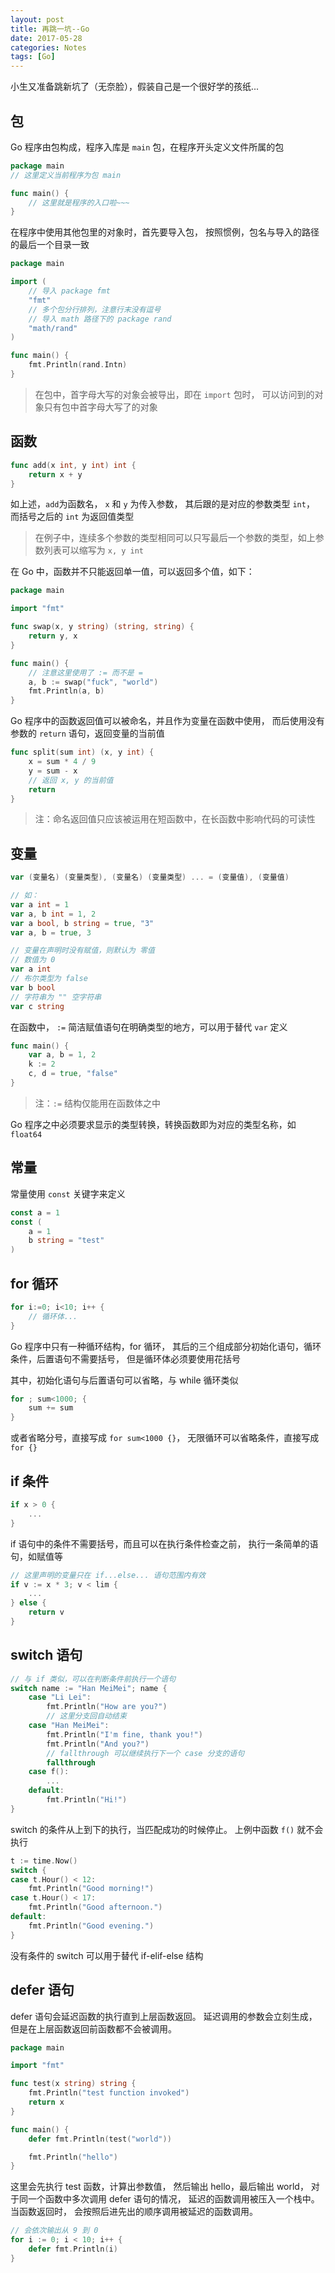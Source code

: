 ```yaml
---
layout: post
title: 再跳一坑--Go
date: 2017-05-28
categories: Notes
tags: [Go]
---
```


小生又准备跳新坑了（无奈脸），假装自己是一个很好学的孩纸...

## 包

Go 程序由包构成，程序入库是 `main` 包，在程序开头定义文件所属的包

```go
package main
// 这里定义当前程序为包 main

func main() {
    // 这里就是程序的入口啦~~~
}
```

在程序中使用其他包里的对象时，首先要导入包，
按照惯例，包名与导入的路径的最后一个目录一致

```go
package main

import (
    // 导入 package fmt
    "fmt"
    // 多个包分行排列，注意行末没有逗号
    // 导入 math 路径下的 package rand
    "math/rand"
)

func main() {
    fmt.Println(rand.Intn)
}
```

> 在包中，首字母大写的对象会被导出，即在 `import` 包时，
> 可以访问到的对象只有包中首字母大写了的对象

## 函数

```go
func add(x int, y int) int {
    return x + y
}
```

如上述，`add`为函数名， `x` 和 `y` 为传入参数， 其后跟的是对应的参数类型 `int`，
而括号之后的 `int` 为返回值类型
  
> 在例子中，连续多个参数的类型相同可以只写最后一个参数的类型，如上参数列表可以缩写为 `x, y int`

在 Go 中，函数并不只能返回单一值，可以返回多个值，如下：

```go
package main

import "fmt"

func swap(x, y string) (string, string) {
    return y, x
}

func main() {
    // 注意这里使用了 := 而不是 =
    a, b := swap("fuck", "world")
    fmt.Println(a, b)
}
```

Go 程序中的函数返回值可以被命名，并且作为变量在函数中使用，
而后使用没有参数的 `return` 语句，返回变量的当前值

```go
func split(sum int) (x, y int) {
    x = sum * 4 / 9
    y = sum - x
    // 返回 x, y 的当前值
    return
}
```

> 注：命名返回值只应该被运用在短函数中，在长函数中影响代码的可读性

## 变量

```go
var (变量名) (变量类型), (变量名) (变量类型) ... = (变量值), (变量值)

// 如：
var a int = 1
var a, b int = 1, 2
var a bool, b string = true, "3"
var a, b = true, 3

// 变量在声明时没有赋值，则默认为 零值
// 数值为 0
var a int
// 布尔类型为 false
var b bool
// 字符串为 "" 空字符串
var c string 
```

在函数中， `:=` 简洁赋值语句在明确类型的地方，可以用于替代 `var` 定义

```go
func main() {
    var a, b = 1, 2
    k := 2
    c, d = true, "false"
}
```

> 注：`:=` 结构仅能用在函数体之中

Go 程序之中必须要求显示的类型转换，转换函数即为对应的类型名称，如 `float64`


## 常量

常量使用 `const` 关键字来定义

```go
const a = 1
const (
    a = 1
    b string = "test"
)
```

## for 循环

```go
for i:=0; i<10; i++ {
    // 循环体...
}
```

Go 程序中只有一种循环结构，for 循环，
其后的三个组成部分初始化语句，循环条件，后置语句不需要括号，
但是循环体必须要使用花括号
  
其中，初始化语句与后置语句可以省略，与 while 循环类似

```go
for ; sum<1000; {
    sum += sum
}
```

或者省略分号，直接写成 `for sum<1000 {}`，
无限循环可以省略条件，直接写成 `for {}`

## if 条件

```go
if x > 0 {
    ...
}
```

if 语句中的条件不需要括号，而且可以在执行条件检查之前，
执行一条简单的语句，如赋值等

```go
// 这里声明的变量只在 if...else... 语句范围内有效
if v := x * 3; v < lim {
    ...
} else {
    return v
}
```

## switch 语句

```go
// 与 if 类似，可以在判断条件前执行一个语句
switch name := "Han MeiMei"; name {
    case "Li Lei":
        fmt.Println("How are you?")
        // 这里分支回自动结束
    case "Han MeiMei":
        fmt.Println("I'm fine, thank you!")
        fmt.Println("And you?")
        // fallthrough 可以继续执行下一个 case 分支的语句
        fallthrough
    case f():
        ...
    default:
        fmt.Println("Hi!")
}
```

switch 的条件从上到下的执行，当匹配成功的时候停止。
上例中函数 `f()` 就不会执行

```go
t := time.Now()
switch {
case t.Hour() < 12:
    fmt.Println("Good morning!")
case t.Hour() < 17:
    fmt.Println("Good afternoon.")
default:
    fmt.Println("Good evening.")
}
```

没有条件的 switch 可以用于替代 if-elif-else 结构

## defer 语句

defer 语句会延迟函数的执行直到上层函数返回。
延迟调用的参数会立刻生成，但是在上层函数返回前函数都不会被调用。

```go
package main

import "fmt"

func test(x string) string {
	fmt.Println("test function invoked")
	return x	
}

func main() {
	defer fmt.Println(test("world"))

	fmt.Println("hello")
}
```

这里会先执行 test 函数，计算出参数值，
然后输出 hello，最后输出 world，
对于同一个函数中多次调用 defer 语句的情况，
延迟的函数调用被压入一个栈中。当函数返回时，
会按照后进先出的顺序调用被延迟的函数调用。

```go
// 会依次输出从 9 到 0
for i := 0; i < 10; i++ {
    defer fmt.Println(i)
}
```